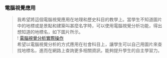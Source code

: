 ### 電腦視覺應用

> 我希望將這個電腦視覺應用在地理和歷史科目的教學上。當學生不知道圖片中的地標或是景點和建築叫甚麼名字時，可以使用電腦視覺分析功能，得出想知道的地標名，如下圖片所示。  
! [電腦視覺分析實際操作](https://github.com/Lydia477/Lydia-repo/blob/main/hw5/%E8%9E%A2%E5%B9%95%E6%93%B7%E5%8F%96%E7%95%AB%E9%9D%A2%20(55).png)   
> 希望以電腦視覺分析的方式應用在社會科目上，讓學生可以自己用圖片來查找地標名，進而在網路上查詢更多相關資訊，能夠提升學生的自主學習力。
